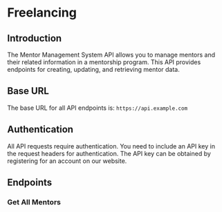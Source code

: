 # Freelancing 

## Introduction
The Mentor Management System API allows you to manage mentors and their related information in a mentorship program. This API provides endpoints for creating, updating, and retrieving mentor data.

## Base URL
The base URL for all API endpoints is: `https://api.example.com`

## Authentication
All API requests require authentication. You need to include an API key in the request headers for authentication. The API key can be obtained by registering for an account on our website.

## Endpoints

### Get All Mentors
